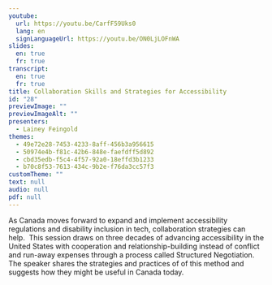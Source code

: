 ```yaml
---
youtube:
  url: https://youtu.be/CarfF59Uks0
  lang: en
  signLanguageUrl: https://youtu.be/ON0LjLOFnWA
slides:
  en: true
  fr: true
transcript:
  en: true
  fr: true
title: Collaboration Skills and Strategies for Accessibility
id: "28"
previewImage: ""
previewImageAlt: ""
presenters:
  - Lainey Feingold
themes:
  - 49e72e28-7453-4233-8aff-456b3a956615
  - 50974e4b-f81c-42b6-848e-faefdff5d892
  - cbd35edb-f5c4-4f57-92a0-18effd3b1233
  - b70c8f53-7613-434c-9b2e-f76da3cc57f3
customTheme: ""
text: null
audio: null
pdf: null
---
```

As Canada moves forward to expand and implement accessibility regulations and disability inclusion in tech, collaboration strategies can help.  This session draws on three decades of advancing accessibility in the United States with cooperation and relationship-building instead of conflict and run-away expenses through a process called Structured Negotiation. The speaker shares the strategies and practices of of this method and suggests how they might be useful in Canada today.
